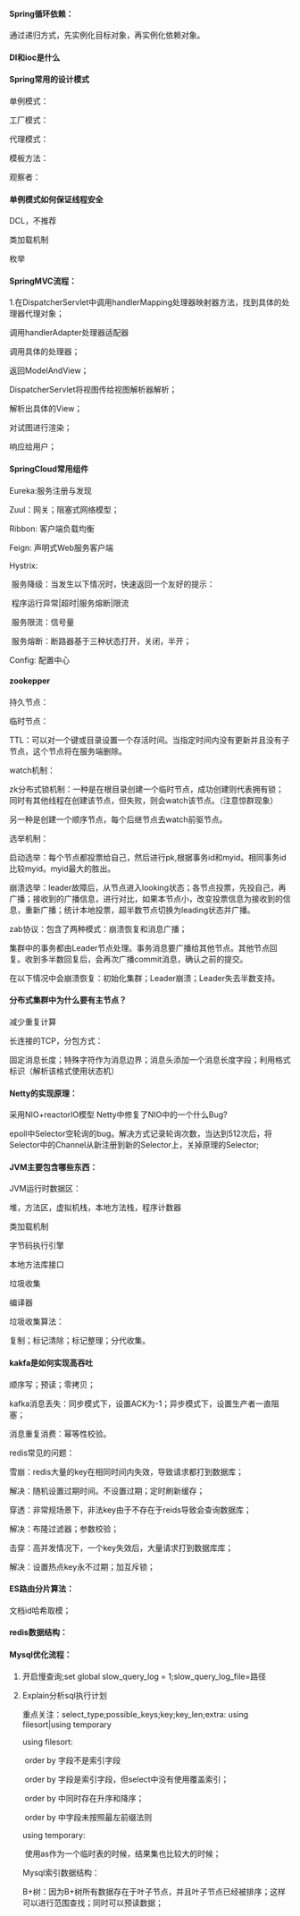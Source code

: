 #### Spring循环依赖：

通过递归方式，先实例化目标对象，再实例化依赖对象。

#### DI和ioc是什么

#### Spring常用的设计模式

单例模式：

工厂模式：

代理模式：

模板方法：

观察者：

#### 单例模式如何保证线程安全

DCL，不推荐

类加载机制

枚举

#### SpringMVC流程：

1.在DispatcherServlet中调用handlerMapping处理器映射器方法，找到具体的处理器代理对象；

调用handlerAdapter处理器适配器

调用具体的处理器；

返回ModelAndView；

DispatcherServlet将视图传给视图解析器解析；

解析出具体的View；

对试图进行渲染；

响应给用户；

#### SpringCloud常用组件

Eureka:服务注册与发现

Zuul：网关；阻塞式网络模型；

Ribbon: 客户端负载均衡

Feign: 声明式Web服务客户端

Hystrix: 

​	服务降级：当发生以下情况时，快速返回一个友好的提示：

​					程序运行异常|超时|服务熔断|限流

​	服务限流：信号量

​	服务熔断：断路器基于三种状态打开，关闭，半开；

Config: 配置中心

#### zookepper

持久节点：

临时节点：

TTL：可以对一个键或目录设置一个存活时间。当指定时间内没有更新并且没有子节点，这个节点将在服务端删除。

watch机制：

zk分布式锁机制：一种是在根目录创建一个临时节点，成功创建则代表拥有锁；同时有其他线程在创建该节点，但失败，则会watch该节点。（注意惊群现象）

另一种是创建一个顺序节点，每个后继节点去watch前驱节点。

选举机制：

启动选举：每个节点都投票给自己，然后进行pk,根据事务id和myid。相同事务id比较myid。myid最大的胜出。

崩溃选举：leader故障后，从节点进入looking状态；各节点投票，先投自己，再广播；接收到的广播信息，进行对比，如果本节点小，改变投票信息为接收到的信息，重新广播；统计本地投票，超半数节点切换为leading状态并广播。

zab协议：包含了两种模式：崩溃恢复和消息广播；

集群中的事务都由Leader节点处理。事务消息要广播给其他节点。其他节点回复。收到多半数回复后，会再次广播commit消息，确认之前的提交。

在以下情况中会崩溃恢复：初始化集群；Leader崩溃；Leader失去半数支持。

#### 分布式集群中为什么要有主节点？

减少重复计算

长连接的TCP，分包方式：

固定消息长度；特殊字符作为消息边界；消息头添加一个消息长度字段；利用格式标识（解析该格式使用状态机）

#### Netty的实现原理：

采用NIO+reactorIO模型
Netty中修复了NIO中的一个什么Bug?

epoll中Selector空轮询的bug。解决方式记录轮询次数，当达到512次后，将Selector中的Channel从新注册到新的Selector上，关掉原理的Selector;

#### JVM主要包含哪些东西：

JVM运行时数据区：

堆，方法区，虚拟机栈，本地方法栈，程序计数器

类加载机制

字节码执行引擎

本地方法库接口

垃圾收集

编译器

垃圾收集算法：

复制；标记清除；标记整理；分代收集。

#### kakfa是如何实现高吞吐

顺序写；预读；零拷贝；

kafka消息丢失：同步模式下，设置ACK为-1；异步模式下，设置生产者一直阻塞；

消息重复消费：幂等性校验。

redis常见的问题：

雪崩：redis大量的key在相同时间内失效，导致请求都打到数据库；

解决：随机设置过期时间。不设置过期；定时刷新缓存；

穿透：非常规场景下，非法key由于不存在于reids导致会查询数据库；

解决：布隆过滤器；参数校验；

击穿：高并发情况下，一个key失效后，大量请求打到数据库库；

解决：设置热点key永不过期；加互斥锁；

#### ES路由分片算法：

文档id哈希取模；

#### redis数据结构：

#### Mysql优化流程：

1. 开启慢查询;set global slow_query_log = 1;slow_query_log_file=路径

2. Explain分析sql执行计划

   重点关注：select_type;possible_keys;key;key_len;extra: using filesort|using temporary

   using filesort: 

   ​	order by 字段不是索引字段

   ​	order by 字段是索引字段，但select中没有使用覆盖索引；

   ​	order by 中同时存在升序和降序；

   ​	order by 中字段未按照最左前缀法则

   using temporary:

   ​	使用as作为一个临时表的时候，结果集也比较大的时候；

   Mysql索引数据结构：

   B+树：因为B+树所有数据存在于叶子节点，并且叶子节点已经被排序；这样可以进行范围查找；同时可以预读数据；

   

   



